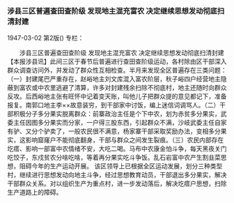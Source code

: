 ### 涉县三区普遍查田查阶级  发现地主混充富农  决定继续思想发动彻底扫清封建

1947-03-02
第2版()
专栏：

　　涉县三区普遍查田查阶级
    发现地主混充富农
    决定继续思想发动彻底扫清封建
    【本报涉县讯】此间三区于春节后普遍进行查田查阶级运动，各村除由区干部深入群众调查访问外，并发动了群众性互相检查。半月来发现全区普遍存在三类问题：（一）封建尾巴严重存在，赵峪地主刘文库混入富农阶层，秋子峪四户经营地主隐蔽到富农或中农里逃避了清算，许多对封建残余扫除不彻底村，地主还随时向群众反攻。后西峪地主张有旺怀中记着变天账，叫他儿子把群众提的意见都记下，准备报复。南郭口地主李××故意装穷，到干部家中讨饭，编上迷信词调骂人。（二）干部积极分子多分果实脱离群众：前寨政治主任是个下中农，划为赤贫多分果实，武委主任因图多分果实而分家，一户得三股东西，引起群众不满，沙岐武委主任自家有驴、又分个驴卖了，一般农民很不满意，杨家寨干部采取奖励办法，变相多分果实，这影响窟窿户不能彻底翻身，干部与群众之间发生裂痕。（三）农民内部存在圪瘩、影响一部富中农情绪不安，大吃二喝。马布中农康金怕斗争，每天黑夜关门吃饺子，东戍贫农分啥吃啥，等着再分果实吃斗争饭。乱石岩富中农产生割韭菜思想，阻碍今年的生产运动开展。
    该区领导上已根据全区运动发展，划分三种类型村，继续进行思想发动向地主斗争，经过思想教育动员，干部退出多分果实，解决干部群众关系。对以组织生产为重点村，进一步发动落后，解决圪瘩户思想，扫除生产道路上的障碍。
